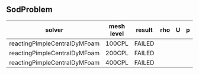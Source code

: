 SodProblem
---------------------

|solver|mesh level|result|rho|U |p |e |
|------|----------|------|---|--|--|--|
|reactingPimpleCentralDyMFoam|100CPL|FAILED||
|reactingPimpleCentralDyMFoam|200CPL|FAILED||
|reactingPimpleCentralDyMFoam|400CPL|FAILED||

